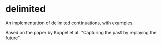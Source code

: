 # delimited
An implementation of delimited continuations, with examples.

Based on the paper by Koppel et al. "Capturing the past by replaying the future".